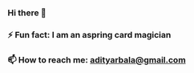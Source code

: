 ### Hi there 👋
### ⚡ Fun fact: I am an aspring card magician
### 📫 How to reach me: adityarbala@gmail.com

